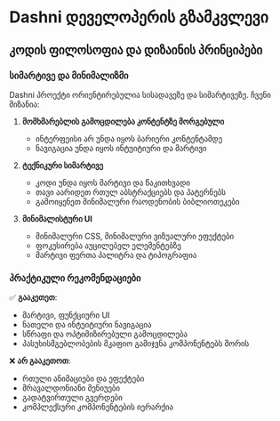 # Dashni დეველოპერის გზამკვლევი

## კოდის ფილოსოფია და დიზაინის პრინციპები

### სიმარტივე და მინიმალიზმი

Dashni პროექტი ორიენტირებულია სისადავეზე და სიმარტივეზე. ჩვენი მიზანია:

1. **მომხმარებლის გამოცდილება კონტენტზე მორგებული**
   - ინტერფეისი არ უნდა იყოს ბარიერი კონტენტამდე
   - ნავიგაცია უნდა იყოს ინტუიტიური და მარტივი

2. **ტექნიკური სიმარტივე**
   - კოდი უნდა იყოს მარტივი და წაკითხვადი
   - თავი აარიდეთ რთულ აბსტრაქციებს და პატერნებს
   - გამოიყენეთ მინიმალური რაოდენობის ბიბლიოთეკები

3. **მინიმალისტური UI**
   - მინიმალური CSS, მინიმალური ვიზუალური ეფექტები
   - ფოკუსირება აუცილებელ ელემენტებზე
   - მარტივი ფერთა პალიტრა და ტიპოგრაფია

### პრაქტიკული რეკომენდაციები

✅ **გააკეთეთ**:
- მარტივი, ფუნქციური UI
- ნათელი და ინტუიტიური ნავიგაცია
- სწრაფი და ოპტიმიზირებული გამოცდილება
- პასუხისმგებლობების მკაფიო გამიჯვნა კომპონენტებს შორის

❌ **არ გააკეთოთ**:
- რთული ანიმაციები და ეფექტები
- მრავალდონიანი მენიუები
- გადატვირთული გვერდები
- კომპლექსური კომპონენტების იერარქია